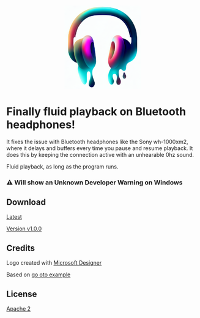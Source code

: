 <p align="center">
  <img alt="Fluid Playback Logo" src="fluid-playback-logo-compressed.png?raw=true" width="200">
</p>

# Finally fluid playback on Bluetooth headphones!

It fixes the issue with Bluetooth headphones like the Sony wh-1000xm2,
where it delays and buffers every time you pause and resume playback.
It does this by keeping the connection active with an unhearable 0hz sound.

Fluid playback, as long as the program runs.

### ⚠ Will show an Unknown Developer Warning on Windows

## Download

[Latest](https://github.com/grayfallstown/fluid-playback-on-bluetooth-headphones-wh-1000xm2/releases/download/v1.0.0/fluid-playback-on-bluetooth-headphones-wh-1000xm2.exe)

[Version v1.0.0](https://github.com/grayfallstown/fluid-playback-on-bluetooth-headphones-wh-1000xm2/releases/download/v1.0.0/fluid-playback-on-bluetooth-headphones-wh-1000xm2.exe)

## Credits

Logo created with [Microsoft Designer](https://designer.microsoft.com/)

Based on [go oto example](https://github.com/ebitengine/oto/blob/main/example/main.go)

## License

[Apache 2](LICENSE)
